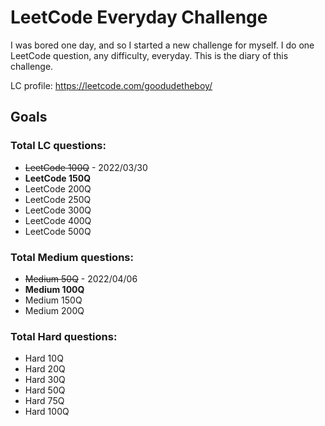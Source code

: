 # LeetCode Everyday Challenge
I was bored one day, and so I started a new challenge for myself. I do one LeetCode question, any difficulty, everyday. This is the diary of this challenge.

LC profile: https://leetcode.com/goodudetheboy/

## Goals

### Total LC questions:
- ~~LeetCode 100Q~~ - 2022/03/30
- **LeetCode 150Q**
- LeetCode 200Q
- LeetCode 250Q
- LeetCode 300Q
- LeetCode 400Q
- LeetCode 500Q

### Total Medium questions:
- ~~Medium 50Q~~ - 2022/04/06
- **Medium 100Q**
- Medium 150Q
- Medium 200Q

### Total Hard questions:
- Hard 10Q
- Hard 20Q
- Hard 30Q
- Hard 50Q
- Hard 75Q
- Hard 100Q
